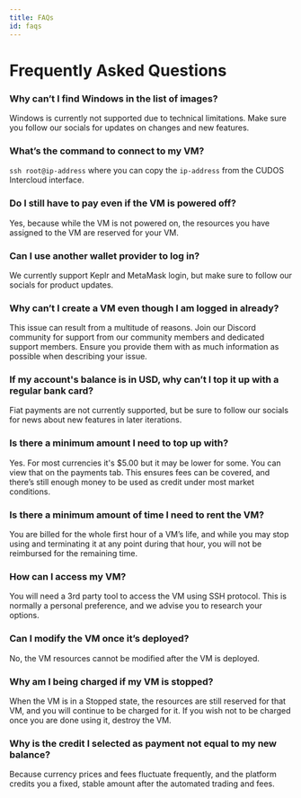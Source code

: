 ```yaml
---
title: FAQs
id: faqs
---
```


# Frequently Asked Questions

### Why can’t I find Windows in the list of images?
Windows is currently not supported due to technical limitations. Make sure you follow our socials for updates on changes and new features.

### What’s the command to connect to my VM?
`ssh root@ip-address` where you can copy the `ip-address` from the CUDOS Intercloud interface.

### Do I still have to pay even if the VM is powered off?
Yes, because while the VM is not powered on, the resources you have assigned to the VM are reserved for your VM.

### Can I use another wallet provider to log in?
We currently support Keplr and MetaMask login, but make sure to follow our socials for product updates.

### Why can’t I create a VM even though I am logged in already?
This issue can result from a multitude of reasons. Join our Discord community for support from our community members and dedicated support members. Ensure you provide them with as much information as possible when describing your issue.

### If my account's balance is in USD, why can’t I top it up with a regular bank card?
Fiat payments are not currently supported, but be sure to follow our socials for news about new features in later iterations.

### Is there a minimum amount I need to top up with?
Yes. For most currencies it's $5.00 but it may be lower for some. You can view that on the payments tab. This ensures fees can be covered, and there’s still enough money to be used as credit under most market conditions.

### Is there a minimum amount of time I need to rent the VM?
You are billed for the whole first hour of a VM’s life, and while you may stop using and terminating it at any point during that hour, you will not be reimbursed for the remaining time.

### How can I access my VM?
You will need a 3rd party tool to access the VM using SSH protocol. This is normally a personal preference, and we advise you to research your options.

### Can I modify the VM once it’s deployed?
No, the VM resources cannot be modified after the VM is deployed.

### Why am I being charged if my VM is stopped?
When the VM is in a Stopped state, the resources are still reserved for that VM, and you will continue to be charged for it. If you wish not to be charged once you are done using it, destroy the VM.

### Why is the credit I selected as payment not equal to my new balance?
Because currency prices and fees fluctuate frequently, and the platform credits you a fixed, stable amount after the automated trading and fees.
